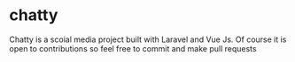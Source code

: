 # chatty
Chatty is a scoial media project built with Laravel and Vue Js. Of course it is open to contributions so feel free to commit and make pull requests
